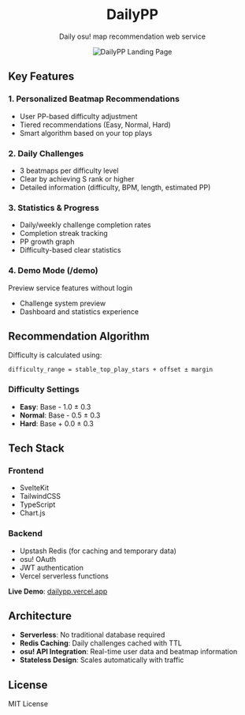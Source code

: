 <h1 align="center">DailyPP</h1>
<p align="center">
	Daily osu! map recommendation web service
</p>
<div align="center">
  <img src="https://github.com/user-attachments/assets/f8fb0208-c39b-4d30-96e6-1c2f15b6118f" alt="DailyPP Landing Page"/>
</div>

<h2 align="left">Key Features</h2>

<h3 align="left">1. Personalized Beatmap Recommendations</h3>

- User PP-based difficulty adjustment
- Tiered recommendations (Easy, Normal, Hard)
- Smart algorithm based on your top plays

<h3 align="left">2. Daily Challenges</h3>

- 3 beatmaps per difficulty level
- Clear by achieving S rank or higher
- Detailed information (difficulty, BPM, length, estimated PP)

<h3 align="left">3. Statistics & Progress</h3>

- Daily/weekly challenge completion rates
- Completion streak tracking
- PP growth graph
- Difficulty-based clear statistics

<h3 align="left">4. Demo Mode (/demo)</h3>

Preview service features without login

- Challenge system preview
- Dashboard and statistics experience

<h2 align="left">Recommendation Algorithm</h2>

Difficulty is calculated using:

```
difficulty_range = stable_top_play_stars + offset ± margin
```

<h3 align="left">Difficulty Settings</h3>

- **Easy**: Base - 1.0 ± 0.3
- **Normal**: Base - 0.5 ± 0.3
- **Hard**: Base + 0.0 ± 0.3

<h2 align="left">Tech Stack</h2>

<h3 align="left">Frontend</h3>

- SvelteKit
- TailwindCSS
- TypeScript
- Chart.js

<h3 align="left">Backend</h3>

- Upstash Redis (for caching and temporary data)
- osu! OAuth
- JWT authentication
- Vercel serverless functions


**Live Demo**: [dailypp.vercel.app](https://dailypp.vercel.app)

<h2 align="left">Architecture</h2>

- **Serverless**: No traditional database required
- **Redis Caching**: Daily challenges cached with TTL
- **osu! API Integration**: Real-time user data and beatmap information
- **Stateless Design**: Scales automatically with traffic

<h2 align="left">License</h2>

MIT License
